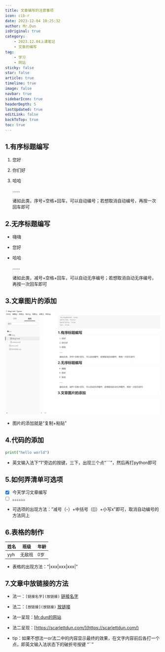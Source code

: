 ```yaml
---
title: 文章编写的注意事项
icon: cib-r
date: 2023-12-04 10:25:32
author: Mr.Dun
isOriginal: true
category: 
    - 2023.12.04上课笔记
    - 文章的编写
tag:
    - 学习
    - 网站
sticky: false
star: false
article: true
timeline: true
image: false
navbar: true
sidebarIcon: true
headerDepth: 5
lastUpdated: true
editLink: false
backToTop: true
toc: true
---
```


## 1.有序标题编写

1. 您好
2. 你们好
3. 哈哈

   ……

   诸如此类，序号+空格+回车，可以自动编号；若想取消自动编号，再按一次回车即可

## 2.无序标题编写

- 嗨嗨
- 您好
- 哈哈

   ……

   诸如此类，减号+空格+回车，可以自动无序编号；若想取消自动无序编号，再按一次回车即可

## 3.文章图片的添加

![image-20231204100626991](./blog1.assets/image-20231204100626991.png)

- 图片的添加就是“复制+粘贴”

## 4.代码的添加

```python
print("hello world")
```

- 英文输入法下“1”旁边的按键，三下，出现三个点“```”，然后再打python即可

## 5.如何弄清单可选项

- [x] 今天学习文章编写
- [ ] 。。。。。。

- 可选项的出现方法：”减号（-）+中括号（[]）+小写x”即可，取消自动编号的方法同上

## 6.表格的制作

| 姓名 | 班级   | 年龄 |
| ---- | ------ | :--- |
| yyh  | 无敌班 | 0岁  |

- 表格的出现方法：“|xxx|xxx|xxx|”

## 7.文章中放链接的方法

- 法一：`[链接名字](放链接)`    [链接名字](放链接)

- 法二：`[放链接](放链接)`        [放链接](放链接)
- 法一呈现：[Mr.dun的网站](https://scarlettdun.com/)
- 法二呈现：[https://scarlettdun.com/](https://scarlettdun.com/)
- tip：如果不想法一or法二中的内容显示最终的效果，在文字内容前后各打一个点，即英文输入法状态下的破折号按键   “``”